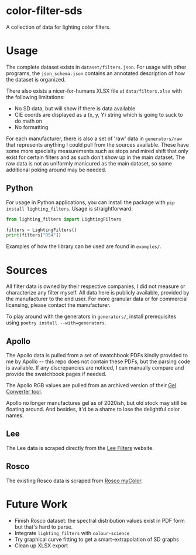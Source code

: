 # color-filter-sds
A collection of data for lighting color filters. 

# Usage
The complete dataset exists in `dataset/filters.json`.
For usage with other programs, the `json_schema.json` contains an annotated description of how the dataset is organized. 

There also exists a nicer-for-humans XLSX file at `data/filters.xlsx` with the following limitations:

- No SD data, but will show if there is data available
- CIE coords are displayed as a (x, y, Y) string which is going to suck to do math on
- No formatting

For each manufacturer, there is also a set of 'raw' data in `generators/raw` that represents anything I could pull from the sources available. 
These have some more specialty measurements such as stops and mired shift that only exist for certain filters and as such don't show up in the main dataset. 
The raw data is not as uniformly manicured as the main dataset, so some additional poking around may be needed. 

## Python
For usage in Python applications, you can install the package with `pip install lighting_filters`.
Usage is straightforward: 

```python
from lighting_filters import LightingFilters

filters = LightingFilters()
print(filters["R54"])
```

Examples of how the library can be used are found in `examples/`.

# Sources
All filter data is owned by their respective companies, I did not measure or characterize any filter myself. 
All data here is publicly available, provided by the manufacturer to the end user. 
For more granular data or for commercial licensing, please contact the manufacturer. 

To play around with the generators in `generators/`, install prerequisites using `poetry install --with=generators`.

## Apollo
The Apollo data is pulled from a set of swatchbook PDFs kindly provided to me by Apollo -- this repo does not contain these PDFs, but the parsing code is available. 
If any discrepancies are noticed, I can manually compare and provide the swatchbook pages if needed. 

The Apollo RGB values are pulled from an archived version of their [Gel Converter tool](https://web.archive.org/web/20220818010004/https://www.apollodesign.net/gel-color-filter-converter).

Apollo no longer manufactures gel as of 2020ish, but old stock may still be floating around. 
And besides, it'd be a shame to lose the delightful color names.

## Lee
The Lee data is scraped directly from the [Lee Filters](https://leefilters.com/) website. 

## Rosco
The existing Rosco data is scraped from [Rosco myColor](https://us.rosco.com/en/mycolor).

# Future Work
- Finish Rosco dataset: the spectral distribution values exist in PDF form but that's hard to parse. 
- Integrate `lighting_filters` with `colour-science`
- Try graphical curve fitting to get a smart-extrapolation of SD graphs
- Clean up XLSX export

